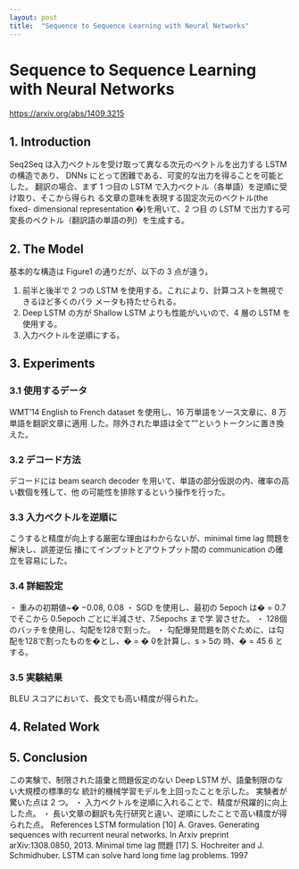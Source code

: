 ```yaml
---
layout: post
title:  "Sequence to Sequence Learning with Neural Networks"
---
```

# Sequence to Sequence Learning with Neural Networks

https://arxiv.org/abs/1409.3215

## 1. Introduction
Seq2Seq は入力ベクトルを受け取って異なる次元のベクトルを出力する LSTM の構造であり、
DNNs にとって困難である、可変的な出力を得ることを可能とした。
翻訳の場合、まず 1 つ目の LSTM で入力ベクトル（各単語）を逆順に受け取り、そこから得られ
る文章の意味を表現する固定次元のベクトル(the fixed- dimensional representation �)を用いて、2 つ目
の LSTM で出力する可変長のベクトル（翻訳語の単語の列）を生成する。

## 2. The Model
基本的な構造は Figure1 の通りだが、以下の 3 点が違う。

1. 前半と後半で 2 つの LSTM を使用する。これにより、計算コストを無視できるほど多くのパラ
メータも持たせられる。
2. Deep LSTM の方が Shallow LSTM よりも性能がいいので、4 層の LSTM を使用する。
3. 入力ベクトルを逆順にする。

## 3. Experiments

### 3.1 使用するデータ
WMT’14 English to French dataset を使用し、16 万単語をソース文章に、8 万単語を翻訳文章に適用
した。除外された単語は全て”<UNK>”というトークンに置き換えた。

### 3.2 デコード方法
デコードには beam search decoder を用いて、単語の部分仮説の内、確率の高い数個を残して、他
の可能性を排除するという操作を行った。

### 3.3 入力ベクトルを逆順に
こうすると精度が向上する厳密な理由はわからないが、minimal time lag 問題を解決し、誤差逆伝
播にてインプットとアウトプット間の communication の確立を容易にした。

### 3.4 詳細設定
・ 重みの初期値~� −0.08, 0.08
・ SGD を使用し、最初の 5epoch は� = 0.7でそこから 0.5epoch ごとに半減させ、7.5epochs まで学
習させた。
・ 128個のバッチを使用し、勾配を128で割った。
・ 勾配爆発問題を防ぐために、は勾配を128で割ったものを�とし、� = � 0を計算し、s > 5の
時、� = 45
6 とする。

### 3.5 実験結果
BLEU スコアにおいて、長文でも高い精度が得られた。

## 4. Related Work

## 5. Conclusion
この実験で、制限された語彙と問題仮定のない Deep LSTM が、語彙制限のない大規模の標準的な
統計的機械学習モデルを上回ったことを示した。
実験者が驚いた点は 2 つ。
・ 入力ベクトルを逆順に入れることで、精度が飛躍的に向上した点。
・ 長い文章の翻訳も先行研究と違い、逆順にしたことで高い精度が得られた点。
References
LSTM formulation
[10] A. Graves. Generating sequences with recurrent neural networks. In Arxiv preprint arXiv:1308.0850,
2013.
Minimal time lag 問題
[17] S. Hochreiter and J. Schmidhuber. LSTM can solve hard long time lag problems. 1997
